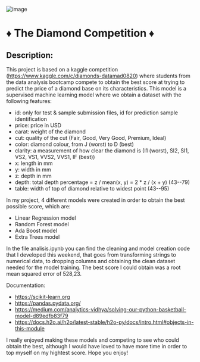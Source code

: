 ![image](https://camo.githubusercontent.com/52d2ff8778b60261533a7dba8dd989c6893a519b/68747470733a2f2f692e696d6775722e636f6d2f315167724e4e772e706e67)

# :diamonds: The Diamond Competition :diamonds:

## Description:
This project is based on a kaggle competition (https://www.kaggle.com/c/diamonds-datamad0820) where students from the data analysis bootcamp compete to obtain the best score at trying to predict the price of a diamond base on its characteristics. This model is a supervised machine learning model where we obtain a dataset with the following features:
- id: only for test & sample submission files, id for prediction sample identification
- price: price in USD
- carat: weight of the diamond
- cut: quality of the cut (Fair, Good, Very Good, Premium, Ideal)
- color: diamond colour, from J (worst) to D (best)
- clarity: a measurement of how clear the diamond is (I1 (worst), SI2, SI1, VS2, VS1, VVS2, VVS1, IF (best))
- x: length in mm
- y: width in mm
- z: depth in mm
- depth: total depth percentage = z / mean(x, y) = 2 * z / (x + y) (43--79)
- table: width of top of diamond relative to widest point (43--95)

In my project, 4 different models were created in order to obtain the best possible score, which are:
- Linear Regression model
- Random Forest model 
- Ada Boost model 
- Extra Trees model 

In the file analisis.ipynb you can find the cleaning and model creation code that I developed this weekend, that goes from transforming strings to numerical data, to dropping columns and obtaining the clean dataset needed for the model training.
The best score I could obtain was a root mean squared error of 528,23.

Documentation:
- https://scikit-learn.org
- https://pandas.pydata.org/
- https://medium.com/analytics-vidhya/solving-our-python-basketball-model-d89edfb83f79
- https://docs.h2o.ai/h2o/latest-stable/h2o-py/docs/intro.html#objects-in-this-module

I really enjoyed making these models and competing to see who could obtain the best, although I would have loved to have more time in order to top myself on my hightest score.
Hope you enjoy!
